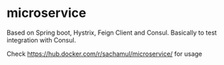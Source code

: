 # microservice

Based on Spring boot, Hystrix, Feign Client and Consul.
Basically to test integration with Consul.

Check https://hub.docker.com/r/sachamul/microservice/ for usage
